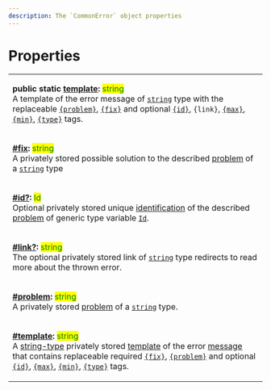 ```yaml
---
description: The `CommonError` object properties
---
```


# Properties

|                                                                                                                                                                                                                                                                                                                                                                                                                                                                                                                                                                                                                                                                                                                                                                                                                                                        |
| ------------------------------------------------------------------------------------------------------------------------------------------------------------------------------------------------------------------------------------------------------------------------------------------------------------------------------------------------------------------------------------------------------------------------------------------------------------------------------------------------------------------------------------------------------------------------------------------------------------------------------------------------------------------------------------------------------------------------------------------------------------------------------------------------------------------------------------------------------ |
| <p><strong>public static</strong> <a href="static-template.md"><strong>template</strong></a><strong>:</strong> <mark style="color:green;">string</mark><br>A template of the error message of <a href="https://developer.mozilla.org/en-US/docs/Web/JavaScript/Reference/Global_Objects/String"><code>string</code></a> type with the replaceable <a href="../constructor.md#problem"><code>{problem}</code></a>, <a href="../constructor.md#fix"><code>{fix}</code></a> and optional <a href="../constructor.md#id"><code>{id}</code></a>, <code>{link}</code>, <a href="../constructor.md#max"><code>{max}</code></a>, <a href="../constructor.md#min"><code>{min}</code></a>, <a href="../constructor.md#type"><code>{type}</code></a> tags.</p>                                                                                                    |
| <p><strong></strong><a href="fix.md"><strong>#fix</strong></a><strong>:</strong> <mark style="color:green;">string</mark><br>A privately stored possible solution to the described <a href="../../getting-started/basic-concepts.md#problem">problem</a> of a <a href="https://developer.mozilla.org/en-US/docs/Web/JavaScript/Reference/Global_Objects/String"><code>string</code></a> type</p>                                                                                                                                                                                                                                                                                                                                                                                                                                                       |
| <p><strong></strong><a href="id.md"><strong>#id?</strong></a><strong>:</strong> <mark style="color:green;">Id</mark><br>Optional privately stored unique <a href="../../getting-started/basic-concepts.md#identification">identification</a> of the described <a href="../../getting-started/basic-concepts.md#problem">problem</a> of generic type variable <a href="../generic-type-variables.md#commonerror-less-than-id-greater-than"><code>Id</code></a>.</p>                                                                                                                                                                                                                                                                                                                                                                                     |
| <p><strong></strong><a href="link.md"><strong>#link?</strong></a><strong>:</strong> <mark style="color:green;">string</mark><br>The optional privately stored link of <a href="https://developer.mozilla.org/en-US/docs/Web/JavaScript/Reference/Global_Objects/String"><code>string</code></a> type redirects to read more about the thrown error.</p>                                                                                                                                                                                                                                                                                                                                                                                                                                                                                                |
| <p><strong></strong><a href="problem.md"><strong>#problem</strong></a><strong>:</strong> <mark style="color:green;">string</mark><br>A privately stored <a href="../../getting-started/basic-concepts.md#problem">problem</a> of a <a href="https://developer.mozilla.org/en-US/docs/Web/JavaScript/Reference/Global_Objects/String"><code>string</code></a> type.</p>                                                                                                                                                                                                                                                                                                                                                                                                                                                                                 |
| <p><strong></strong><a href="template.md"><strong>#template</strong></a><strong>:</strong> <mark style="color:green;">string</mark><br>A <a href="https://developer.mozilla.org/en-US/docs/Web/JavaScript/Reference/Global_Objects/String">string-type</a> privately stored <a href="../../getting-started/basic-concepts.md#template">template</a> of the error <a href="../../getting-started/basic-concepts.md#message">message</a> that contains replaceable required <a href="../constructor.md#fix"><code>{fix}</code></a>, <a href="../constructor.md#problem"><code>{problem}</code></a> and optional <a href="../constructor.md#id"><code>{id}</code></a>, <a href="../constructor.md#max"><code>{max}</code></a>, <a href="../constructor.md#min"><code>{min}</code></a>, <a href="../constructor.md#type"><code>{type}</code></a> tags.</p> |
